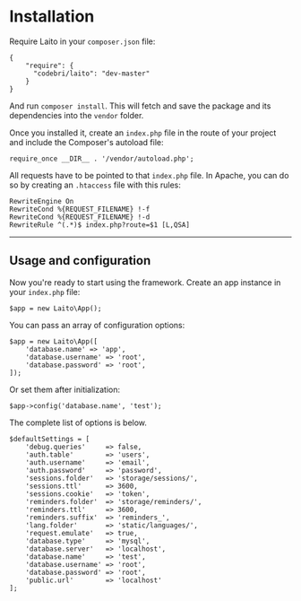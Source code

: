 # Installation

Require Laito in your `composer.json` file:

```
{
    "require": {
      "codebri/laito": "dev-master"
    }
}
```

And run `composer install`. This will fetch and save the package and its dependencies into the `vendor` folder.

Once you installed it, create an `index.php` file in the route of your project and include the Composer's autoload file:

```
require_once __DIR__ . '/vendor/autoload.php';
```

All requests have to be pointed to that `index.php` file. In Apache, you can do so by creating an `.htaccess` file with this rules:

```
RewriteEngine On
RewriteCond %{REQUEST_FILENAME} !-f
RewriteCond %{REQUEST_FILENAME} !-d
RewriteRule ^(.*)$ index.php?route=$1 [L,QSA]
```

---

## Usage and configuration

Now you're ready to start using the framework. Create an app instance in your `index.php` file:

```
$app = new Laito\App();
```

You can pass an array of configuration options:

```
$app = new Laito\App([
    'database.name' => 'app',
    'database.username' => 'root',
    'database.password' => 'root',
]);
```

Or set them after initialization:

```
$app->config('database.name', 'test');
```

The complete list of options is below.

```
$defaultSettings = [
    'debug.queries'     => false,
    'auth.table'        => 'users',
    'auth.username'     => 'email',
    'auth.password'     => 'password',
    'sessions.folder'   => 'storage/sessions/',
    'sessions.ttl'      => 3600,
    'sessions.cookie'   => 'token',
    'reminders.folder'  => 'storage/reminders/',
    'reminders.ttl'     => 3600,
    'reminders.suffix'  => 'reminders_',
    'lang.folder'       => 'static/languages/',
    'request.emulate'   => true,
    'database.type'     => 'mysql',
    'database.server'   => 'localhost',
    'database.name'     => 'test',
    'database.username' => 'root',
    'database.password' => 'root',
    'public.url'        => 'localhost'
];
```